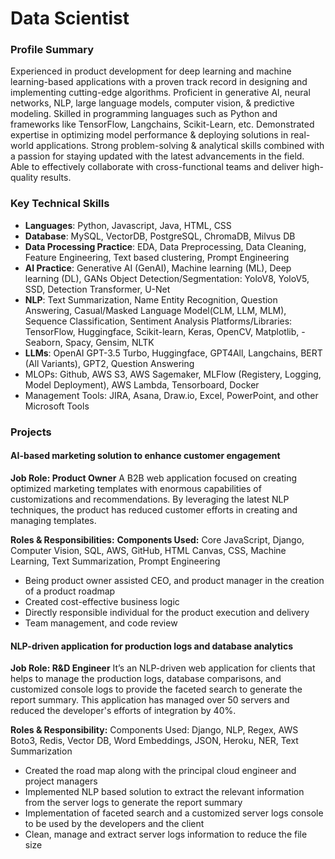 # Data Scientist

### Profile Summary
Experienced in product development for deep learning and machine learning-based applications with a proven track record in designing and implementing cutting-edge algorithms. Proficient in generative AI, neural networks, NLP, large language models, computer vision, & predictive modeling. Skilled in programming languages such as Python and frameworks like TensorFlow, Langchains, Scikit-Learn, etc. Demonstrated expertise in optimizing model performance & deploying solutions in real-world applications. Strong problem-solving & analytical skills combined with a passion for staying updated with the latest advancements in the field. Able to effectively collaborate with cross-functional teams and deliver high-quality results.

### Key Technical Skills
- **Languages**: Python, Javascript, Java, HTML, CSS
- **Database**: MySQL, VectorDB, PostgreSQL, ChromaDB, Milvus DB
- **Data Processing Practice**: EDA, Data Preprocessing, Data Cleaning, Feature Engineering, Text based clustering, Prompt Engineering
- **AI Practice**: Generative AI (GenAI), Machine learning (ML), Deep learning (DL), GANs Object Detection/Segmentation: YoloV8, YoloV5, SSD, Detection Transformer, U-Net
- **NLP**: Text Summarization, Name Entity Recognition, Question Answering, Casual/Masked Language Model(CLM, LLM, MLM), Sequence Classification, Sentiment Analysis Platforms/Libraries: TensorFlow, Huggingface, Scikit-learn, Keras, OpenCV, Matplotlib, - Seaborn, Spacy, Gensim, NLTK
- **LLMs**: OpenAI GPT-3.5 Turbo, Huggingface, GPT4All, Langchains, BERT (All Variants), GPT2, Question Answering
- MLOPs: Github, AWS S3, AWS Sagemaker, MLFlow (Registery, Logging, Model Deployment), AWS Lambda, Tensorboard, Docker
- Management Tools: JIRA, Asana, Draw.io, Excel, PowerPoint, and other Microsoft Tools

### Projects
#### AI-based marketing solution to enhance customer engagement
**Job Role: Product Owner**
A B2B web application focused on creating optimized marketing templates with enormous capabilities of customizations and recommendations. By leveraging the latest NLP techniques, the product has reduced customer efforts in creating and managing templates.

**Roles & Responsibilities:**
**Components Used:** Core JavaScript, Django, Computer Vision, SQL, AWS, GitHub, HTML Canvas, CSS, Machine Learning, Text Summarization, Prompt Engineering
- Being product owner assisted CEO, and product manager in the creation of a product roadmap
- Created cost-effective business logic
- Directly responsible individual for the product execution and delivery
- Team management, and code review

#### NLP-driven application for production logs and database analytics
**Job Role: R&D Engineer**
It’s an NLP-driven web application for clients that helps to manage the production logs, database comparisons, and customized console logs to provide the faceted search to generate the report summary. This application has managed over 50 servers and reduced the developer's efforts of integration by 40%.

**Roles & Responsibility:**
Components Used: Django, NLP, Regex, AWS Boto3, Redis, Vector DB, Word Embeddings, JSON, Heroku, NER, Text Summarization
- Created the road map along with the principal cloud engineer and project managers
- Implemented NLP based solution to extract the relevant information from the server logs
to generate the report summary
- Implementation of faceted search and a customized server logs console to be used by the
developers and the client
- Clean, manage and extract server logs information to reduce the file size
